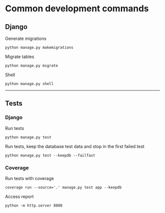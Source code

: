 # Common development commands

## Django

Generate migrations

```shell
python manage.py makemigrations
```

Migrate tables

```shell
python manage.py migrate
```

Shell

```shell
python manage.py shell
```

---

## Tests

### Django

Run tests

```shell
python manage.py test
```

Run tests, keep the database test data and stop in the first failed test

```shell
python manage.py test --keepdb --failfast
```

### Coverage

Run tests with coverage

```shell
coverage run --source='.' manage.py test app --keepdb
```

Access report

```shell
python -m http.server 8080
```
